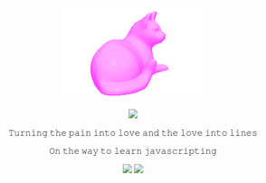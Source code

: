 <p align="center">
  <img src="tumblr_m2cqx66bOr1qzvdsco1_250.gif" alt="animated" />
</p>



<p align="center">
  <img src="https://discord.c99.nl/widget/theme-4/297552049862606863.png" />
</p>

<p align="center">
  𝚃𝚞𝚛𝚗𝚒𝚗𝚐 𝚝𝚑𝚎 𝚙𝚊𝚒𝚗 𝚒𝚗𝚝𝚘 𝚕𝚘𝚟𝚎 𝚊𝚗𝚍 𝚝𝚑𝚎 𝚕𝚘𝚟𝚎 𝚒𝚗𝚝𝚘 𝚕𝚒𝚗𝚎𝚜
  </p>
  

<p align="center">
𝙾𝚗 𝚝𝚑𝚎 𝚠𝚊𝚢 𝚝𝚘 𝚕𝚎𝚊𝚛𝚗 𝚓𝚊𝚟𝚊𝚜𝚌𝚛𝚒𝚙𝚝𝚒𝚗𝚐
  </p>
  
  <p align="center">
  <img src="https://komarev.com/ghpvc/?username=uNeffy&color=FFA0FF&style=flat-square" />
  <a href="https://discord.gg/cheat">
    <img src="https://img.shields.io/static/v1?logo=discord&label=&message=Discord&color=36393f&style=flat-square">
  </a>
</p>
  
